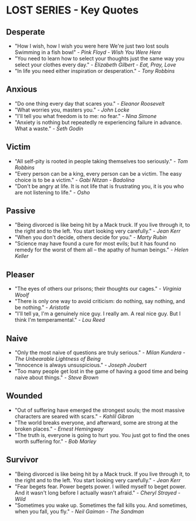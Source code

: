 # LOST SERIES - Key Quotes

## Desperate
- "How I wish, how I wish you were here We're just two lost souls Swimming in a fish bowl" - *Pink Floyd - Wish You Were Here*
- "You need to learn how to select your thoughts just the same way you select your clothes every day." - *Elizabeth Gilbert - Eat, Pray, Love*
- "In life you need either inspiration or desperation." - *Tony Robbins*

## Anxious
- "Do one thing every day that scares you." - *Eleanor Roosevelt*
- "What worries you, masters you." - *John Locke*
- "I'll tell you what freedom is to me: no fear." - *Nina Simone*
- "Anxiety is nothing but repeatedly re experiencing failure in advance. What a waste." - *Seth Godin*

## Victim
- "All self-pity is rooted in people taking themselves too seriously." - *Tom Robbins*
- "Every person can be a king, every person can be a victim. The easy choice is to be a victim." - *Gabi Nitzan - Badolina*
- "Don't be angry at life. It is not life that is frustrating you, it is you who are not listening to life." - *Osho*

## Passive
- "Being divorced is like being hit by a Mack truck. If you live through it, to the right and to the left. You start looking very carefully." - *Jean Kerr*
- "When you don't decide, others decide for you." - *Marty Rubin*
- "Science may have found a cure for most evils; but it has found no remedy for the worst of them all – the apathy of human beings." - *Helen Keller*

## Pleaser
- "The eyes of others our prisons; their thoughts our cages." - *Virginia Woolf*
- "There is only one way to avoid criticism: do nothing, say nothing, and be nothing." - *Aristotle*
- "I'll tell ya, I'm a genuinely nice guy. I really am. A real nice guy. But I think I'm temperamental." - *Lou Reed*

## Naive
- "Only the most naive of questions are truly serious." - *Milan Kundera - The Unbearable Lightness of Being*
- "Innocence is always unsuspicious." - *Joseph Joubert*
- "Too many people get lost in the game of having a good time and being naive about things." - *Steve Brown*

## Wounded
- "Out of suffering have emerged the strongest souls; the most massive characters are seared with scars." - *Kahlil Gibran*
- "The world breaks everyone, and afterward, some are strong at the broken places." - *Ernest Hemingway*
- "The truth is, everyone is going to hurt you. You just got to find the ones worth suffering for." - *Bob Marley*

## Survivor
- "Being divorced is like being hit by a Mack truck. If you live through it, to the right and to the left. You start looking very carefully." - *Jean Kerr*
- "Fear begets fear. Power begets power. I willed myself to beget power. And it wasn't long before I actually wasn't afraid." - *Cheryl Strayed - Wild*
- "Sometimes you wake up. Sometimes the fall kills you. And sometimes, when you fall, you fly." - *Neil Gaiman - The Sandman*
